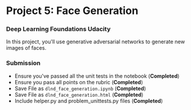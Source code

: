 # Project 5: Face Generation 
### Deep Learning Foundations Udacity

In this project, you'll use generative adversarial networks to generate new images of faces.


### Submission
 * Ensure you've passed all the unit tests in the notebook (**Completed**)
 * Ensure you pass all points on the rubric (**Completed**)
 * Save File as ```dlnd_face_generation.ipynb``` (**Completed**)
 * Save File as ```dlnd_face_generation.html``` (**Completed**)
 * Include helper.py and problem_unittests.py files (**Completed**)